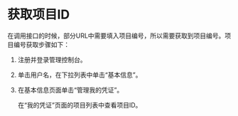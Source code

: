 # 获取项目ID<a name="rds_03_0002"></a>

在调用接口的时候，部分URL中需要填入项目编号，所以需要获取到项目编号。项目编号获取步骤如下：

1.  注册并登录管理控制台。
2.  单击用户名，在下拉列表中单击“基本信息”。
3.  在基本信息页面单击“管理我的凭证”。

    在“我的凭证”页面的项目列表中查看项目ID。


